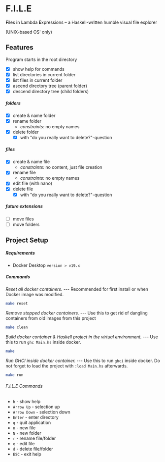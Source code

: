# F.I.L.E

**F**iles **i**n **L**ambda **E**xpressions – a Haskell-written humble visual file explorer

(UNIX-based OS' only)

## Features

Program starts in the root directory

- [x] show help for commands
- [x] list directories in current folder
- [x] list files in current folder
- [x] ascend directory tree (parent folder)
- [x] descend directory tree (child folders)

##### folders

- [x] create & name folder
- [x] rename folder
  - _constraints:_ no empty names
- [x] delete folder
  - [x] with "do you really want to delete?"-question

##### files

- [x] create & name file
  - _constraints:_ no content, just file creation
- [x] rename file
  - _constraints:_ no empty names
- [x] edit file (with nano)
- [x] delete file
  - [x] with "do you really want to delete?"-question

##### future extensions

- [ ] move files
- [ ] move folders

## Project Setup

##### Requirements

- Docker Desktop `version > v19.x`

##### Commands

_Reset all docker containers._
--- Recommended for first install or when Docker image was modified.

```sh
make reset
```

_Remove stopped docker containers._
--- Use this to get rid of dangling containers from old images from this project

```sh
make clean
```

_Build docker container & Haskell project in the virtual environment._
--- Use this to run `ghc Main.hs` inside docker.

```sh
make
```

_Run GHCI inside docker container._
--- Use this to run `ghci` inside docker. Do not forget to load the project with `:load Main.hs` afterwards.

```sh
make run
```

###### F.I.L.E Commands

- `h` - show help
- `Arrow Up` - selection up
- `Arrow Down` - selection down
- `Enter` - enter directory
- `q` - quit application
- `n` - new file
- `N` - new folder
- `r` - rename file/folder
- `e` - edit file
- `d` - delete file/folder
- `ESC` - exit help

